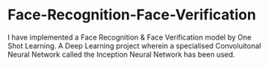# Face-Recognition-Face-Verification
I have implemented a Face Recognition & Face Verification model by One Shot Learning.
A Deep Learning project wherein a specialised Convoluitonal Neural Network called the Inception Neural Network has been used.



